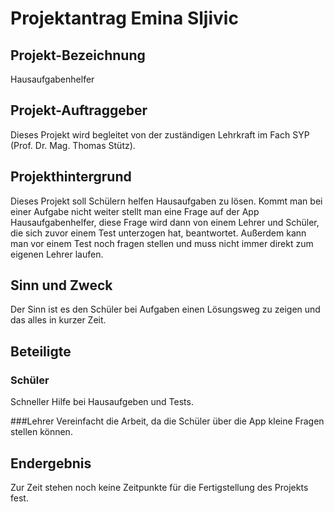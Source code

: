 # Projektantrag Emina Sljivic

## Projekt-Bezeichnung
Hausaufgabenhelfer

## Projekt-Auftraggeber
Dieses Projekt wird begleitet von der zuständigen Lehrkraft im Fach SYP (Prof. Dr. Mag. Thomas Stütz).

## Projekthintergrund
Dieses Projekt soll Schülern helfen Hausaufgaben zu lösen. Kommt man bei einer Aufgabe nicht weiter stellt man eine Frage auf der App Hausaufgabenhelfer, diese Frage wird dann von einem Lehrer und Schüler, die sich zuvor einem Test unterzogen hat, beantwortet. Außerdem kann man vor einem Test noch fragen stellen und muss nicht immer direkt zum eigenen Lehrer laufen. 

## Sinn und Zweck
Der Sinn ist es den Schüler bei Aufgaben einen Lösungsweg zu zeigen und das alles in kurzer Zeit. 

## Beteiligte
### Schüler
Schneller Hilfe bei Hausaufgeben und Tests.

###Lehrer
Vereinfacht die Arbeit, da die Schüler über die App kleine Fragen stellen können.

## Endergebnis
Zur Zeit stehen noch keine Zeitpunkte für die Fertigstellung des Projekts fest.
